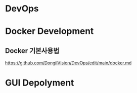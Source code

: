 # DevOps



# Docker Development

## Docker 기본사용법
https://github.com/DongilVision/DevOps/edit/main/docker.md





# GUI Depolyment



